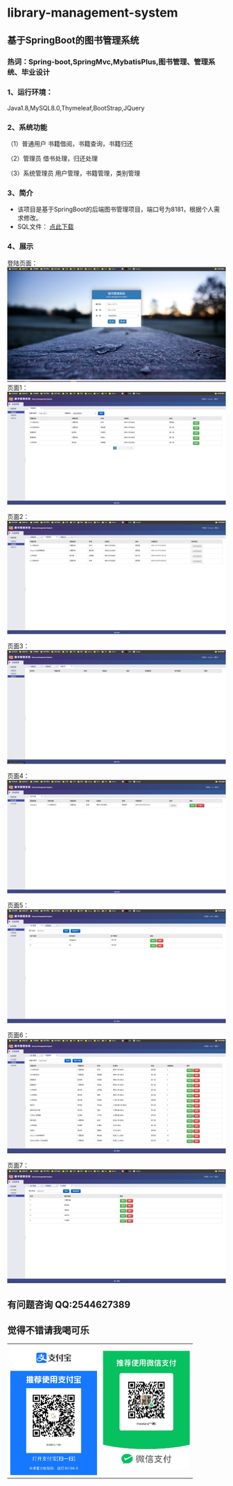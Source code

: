 # library-management-system

## 基于SpringBoot的图书管理系统
### 热词：Spring-boot,SpringMvc,MybatisPlus,图书管理、管理系统、毕业设计

### 1、运行环境：
Java1.8,MySQL8.0,Thymeleaf,BootStrap,JQuery <br>

### 2、系统功能

 （1）普通用户 书籍借阅，书籍查询，书籍归还 

 （2）管理员 借书处理，归还处理 

 （3）系统管理员 用户管理，书籍管理，类别管理

### 3、简介
+ 该项目是基于SpringBoot的后端图书管理项目，端口号为8181，根据个人需求修改。<br>
+ SQL文件： [点此下载](https://github.com/xsking9/library-management-system/tree/main/src/main/resources/document/library.sql)

### 4、展示
登陆页面：
<img src="src\main\resources\static\images\login.png">
页面1：
<img src="src\main\resources\static\images\pic1.png">

页面2：
<img src="src\main\resources\static\images\pic2.png">

页面3：
<img src="src\main\resources\static\images\pic3.png">

页面4：
<img src="src\main\resources\static\images\pic4.png">

页面5：
<img src="src\main\resources\static\images\pic5.png">

页面6：
<img src="src\main\resources\static\images\pic6.png">

页面7：
<img src="src\main\resources\static\images\pic7.png">

## 有问题咨询 QQ:2544627389
## 觉得不错请我喝可乐
<table>
    <tr>
        <td><center> <img src="src\main\resources\static\images\alipay.jpg" width="200px"  alt="支付宝收款码"></center></td>
        <td><center> <img src="src\main\resources\static\images\wechatpay.jpg"  width="200px" alt="微信收款码"></center></td>
    </tr>
</table> 